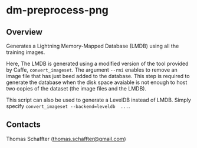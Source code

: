 # dm-preprocess-png
## Overview
Generates a Lightning Memory-Mapped Database (LMDB) using all the training images.

Here, The LMDB is generated using a modified version of the tool provided by Caffe, `convert_imageset`. The argument `--rmi` enables to remove an image file that has just beed added to the database. This step is required to generate the database when the disk space avaiable is not enough to host two copies of the dataset (the image files and the LMDB).

This script can also be used to generate a LevelDB instead of LMDB. Simply specify `convert_imageset --backend=leveldb  ...`.

## Contacts
Thomas Schaffter (thomas.schaffter@gmail.com)
